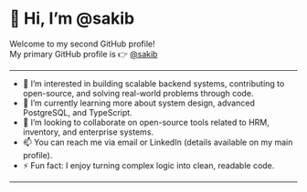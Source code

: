 # 👋 Hi, I’m @sakib

Welcome to my second GitHub profile!  
My primary GitHub profile is 👉 [@sakib]([https://github.com/sakib-rupok](https://github.com/sakib963))

---

- 👀 I’m interested in building scalable backend systems, contributing to open-source, and solving real-world problems through code.
- 🌱 I’m currently learning more about system design, advanced PostgreSQL, and TypeScript.
- 💞️ I’m looking to collaborate on open-source tools related to HRM, inventory, and enterprise systems.
- 📫 You can reach me via email or LinkedIn (details available on my main profile).
- ⚡ Fun fact: I enjoy turning complex logic into clean, readable code.

---
